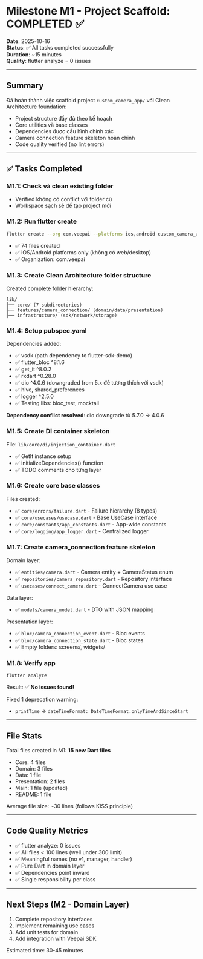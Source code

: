 # Milestone M1 - Project Scaffold: COMPLETED ✅

**Date**: 2025-10-16  
**Status**: ✅ All tasks completed successfully  
**Duration**: ~15 minutes  
**Quality**: flutter analyze = 0 issues

---

## Summary

Đã hoàn thành việc scaffold project `custom_camera_app/` với Clean Architecture foundation:
- Project structure đầy đủ theo kế hoạch
- Core utilities và base classes
- Dependencies được cấu hình chính xác
- Camera connection feature skeleton hoàn chỉnh
- Code quality verified (no lint errors)

---

## ✅ Tasks Completed

### M1.1: Check và clean existing folder
- Verified không có conflict với folder cũ
- Workspace sạch sẽ để tạo project mới

### M1.2: Run flutter create
```bash
flutter create --org com.veepai --platforms ios,android custom_camera_app
```
- ✅ 74 files created
- ✅ iOS/Android platforms only (không có web/desktop)
- ✅ Organization: com.veepai

### M1.3: Create Clean Architecture folder structure
Created complete folder hierarchy:
```
lib/
├── core/ (7 subdirectories)
├── features/camera_connection/ (domain/data/presentation)
├── infrastructure/ (sdk/network/storage)
```

### M1.4: Setup pubspec.yaml
Dependencies added:
- ✅ vsdk (path dependency to flutter-sdk-demo)
- ✅ flutter_bloc ^8.1.6
- ✅ get_it ^8.0.2
- ✅ rxdart ^0.28.0
- ✅ dio ^4.0.6 (downgraded from 5.x để tương thích với vsdk)
- ✅ hive, shared_preferences
- ✅ logger ^2.5.0
- ✅ Testing libs: bloc_test, mocktail

**Dependency conflict resolved**: dio downgrade từ 5.7.0 → 4.0.6

### M1.5: Create DI container skeleton
File: `lib/core/di/injection_container.dart`
- ✅ GetIt instance setup
- ✅ initializeDependencies() function
- ✅ TODO comments cho từng layer

### M1.6: Create core base classes
Files created:
- ✅ `core/errors/failure.dart` - Failure hierarchy (8 types)
- ✅ `core/usecases/usecase.dart` - Base UseCase interface
- ✅ `core/constants/app_constants.dart` - App-wide constants
- ✅ `core/logging/app_logger.dart` - Centralized logger

### M1.7: Create camera_connection feature skeleton
Domain layer:
- ✅ `entities/camera.dart` - Camera entity + CameraStatus enum
- ✅ `repositories/camera_repository.dart` - Repository interface
- ✅ `usecases/connect_camera.dart` - ConnectCamera use case

Data layer:
- ✅ `models/camera_model.dart` - DTO with JSON mapping

Presentation layer:
- ✅ `bloc/camera_connection_event.dart` - Bloc events
- ✅ `bloc/camera_connection_state.dart` - Bloc states
- ✅ Empty folders: screens/, widgets/

### M1.8: Verify app
```bash
flutter analyze
```
Result: ✅ **No issues found!**

Fixed 1 deprecation warning:
- `printTime` → `dateTimeFormat: DateTimeFormat.onlyTimeAndSinceStart`

---

## File Stats

Total files created in M1: **15 new Dart files**
- Core: 4 files
- Domain: 3 files
- Data: 1 file
- Presentation: 2 files
- Main: 1 file (updated)
- README: 1 file

Average file size: ~30 lines (follows KISS principle)

---

## Code Quality Metrics

- ✅ flutter analyze: 0 issues
- ✅ All files < 100 lines (well under 300 limit)
- ✅ Meaningful names (no v1, manager, handler)
- ✅ Pure Dart in domain layer
- ✅ Dependencies point inward
- ✅ Single responsibility per class

---

## Next Steps (M2 - Domain Layer)

1. Complete repository interfaces
2. Implement remaining use cases
3. Add unit tests for domain
4. Add integration with Veepai SDK

Estimated time: 30-45 minutes
